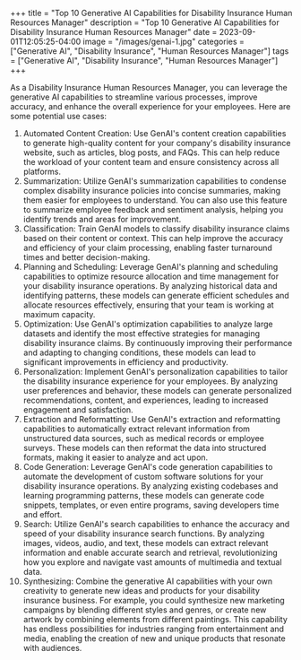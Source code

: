 +++
title = "Top 10 Generative AI Capabilities for Disability Insurance Human Resources Manager"
description = "Top 10 Generative AI Capabilities for Disability Insurance Human Resources Manager"
date = 2023-09-01T12:05:25-04:00
image = "/images/genai-1.jpg"
categories = ["Generative AI", "Disability Insurance", "Human Resources Manager"]
tags = ["Generative AI", "Disability Insurance", "Human Resources Manager"]
+++

As a Disability Insurance Human Resources Manager, you can leverage the generative AI capabilities to streamline various processes, improve accuracy, and enhance the overall experience for your employees. Here are some potential use cases:

1. Automated Content Creation: Use GenAI's content creation capabilities to generate high-quality content for your company's disability insurance website, such as articles, blog posts, and FAQs. This can help reduce the workload of your content team and ensure consistency across all platforms.
2. Summarization: Utilize GenAI's summarization capabilities to condense complex disability insurance policies into concise summaries, making them easier for employees to understand. You can also use this feature to summarize employee feedback and sentiment analysis, helping you identify trends and areas for improvement.
3. Classification: Train GenAI models to classify disability insurance claims based on their content or context. This can help improve the accuracy and efficiency of your claim processing, enabling faster turnaround times and better decision-making.
4. Planning and Scheduling: Leverage GenAI's planning and scheduling capabilities to optimize resource allocation and time management for your disability insurance operations. By analyzing historical data and identifying patterns, these models can generate efficient schedules and allocate resources effectively, ensuring that your team is working at maximum capacity.
5. Optimization: Use GenAI's optimization capabilities to analyze large datasets and identify the most effective strategies for managing disability insurance claims. By continuously improving their performance and adapting to changing conditions, these models can lead to significant improvements in efficiency and productivity.
6. Personalization: Implement GenAI's personalization capabilities to tailor the disability insurance experience for your employees. By analyzing user preferences and behavior, these models can generate personalized recommendations, content, and experiences, leading to increased engagement and satisfaction.
7. Extraction and Reformatting: Use GenAI's extraction and reformatting capabilities to automatically extract relevant information from unstructured data sources, such as medical records or employee surveys. These models can then reformat the data into structured formats, making it easier to analyze and act upon.
8. Code Generation: Leverage GenAI's code generation capabilities to automate the development of custom software solutions for your disability insurance operations. By analyzing existing codebases and learning programming patterns, these models can generate code snippets, templates, or even entire programs, saving developers time and effort.
9. Search: Utilize GenAI's search capabilities to enhance the accuracy and speed of your disability insurance search functions. By analyzing images, videos, audio, and text, these models can extract relevant information and enable accurate search and retrieval, revolutionizing how you explore and navigate vast amounts of multimedia and textual data.
10. Synthesizing: Combine the generative AI capabilities with your own creativity to generate new ideas and products for your disability insurance business. For example, you could synthesize new marketing campaigns by blending different styles and genres, or create new artwork by combining elements from different paintings. This capability has endless possibilities for industries ranging from entertainment and media, enabling the creation of new and unique products that resonate with audiences.